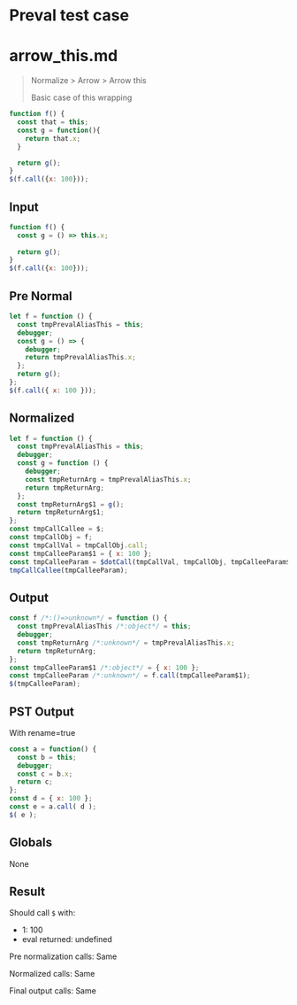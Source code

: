 # Preval test case

# arrow_this.md

> Normalize > Arrow > Arrow this
>
> Basic case of this wrapping


```js
function f() {
  const that = this;
  const g = function(){
    return that.x;
  }

  return g();
}
$(f.call({x: 100}));
```

## Input

`````js filename=intro
function f() {
  const g = () => this.x;
  
  return g();
}
$(f.call({x: 100}));
`````

## Pre Normal


`````js filename=intro
let f = function () {
  const tmpPrevalAliasThis = this;
  debugger;
  const g = () => {
    debugger;
    return tmpPrevalAliasThis.x;
  };
  return g();
};
$(f.call({ x: 100 }));
`````

## Normalized


`````js filename=intro
let f = function () {
  const tmpPrevalAliasThis = this;
  debugger;
  const g = function () {
    debugger;
    const tmpReturnArg = tmpPrevalAliasThis.x;
    return tmpReturnArg;
  };
  const tmpReturnArg$1 = g();
  return tmpReturnArg$1;
};
const tmpCallCallee = $;
const tmpCallObj = f;
const tmpCallVal = tmpCallObj.call;
const tmpCalleeParam$1 = { x: 100 };
const tmpCalleeParam = $dotCall(tmpCallVal, tmpCallObj, tmpCalleeParam$1);
tmpCallCallee(tmpCalleeParam);
`````

## Output


`````js filename=intro
const f /*:()=>unknown*/ = function () {
  const tmpPrevalAliasThis /*:object*/ = this;
  debugger;
  const tmpReturnArg /*:unknown*/ = tmpPrevalAliasThis.x;
  return tmpReturnArg;
};
const tmpCalleeParam$1 /*:object*/ = { x: 100 };
const tmpCalleeParam /*:unknown*/ = f.call(tmpCalleeParam$1);
$(tmpCalleeParam);
`````

## PST Output

With rename=true

`````js filename=intro
const a = function() {
  const b = this;
  debugger;
  const c = b.x;
  return c;
};
const d = { x: 100 };
const e = a.call( d );
$( e );
`````

## Globals

None

## Result

Should call `$` with:
 - 1: 100
 - eval returned: undefined

Pre normalization calls: Same

Normalized calls: Same

Final output calls: Same

